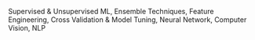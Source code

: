 Supervised & Unsupervised ML, Ensemble Techniques, Feature Engineering, Cross Validation & Model Tuning, Neural Network, Computer Vision, NLP
